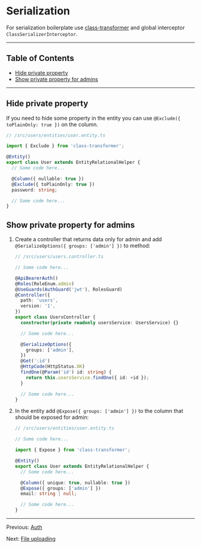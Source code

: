 # Serialization

For serialization boilerplate use [class-transformer](https://www.npmjs.com/package/class-transformer) and global interceptor `ClassSerializerInterceptor`.

---

## Table of Contents <!-- omit in toc -->

- [Hide private property](#hide-private-property)
- [Show private property for admins](#show-private-property-for-admins)

---

## Hide private property

If you need to hide some property in the entity you can use `@Exclude({ toPlainOnly: true })` on the column.

```ts
// /src/users/entities/user.entity.ts

import { Exclude } from 'class-transformer';

@Entity()
export class User extends EntityRelationalHelper {
  // Some code here...

  @Column({ nullable: true })
  @Exclude({ toPlainOnly: true })
  password: string;

  // Some code here...
}
```

## Show private property for admins

1. Create a controller that returns data only for admin and add `@SerializeOptions({ groups: ['admin'] })` to method:

   ```ts
   // /src/users/users.controller.ts

   // Some code here...

   @ApiBearerAuth()
   @Roles(RoleEnum.admin)
   @UseGuards(AuthGuard('jwt'), RolesGuard)
   @Controller({
     path: 'users',
     version: '1',
   })
   export class UsersController {
     constructor(private readonly usersService: UsersService) {}

     // Some code here...

     @SerializeOptions({
       groups: ['admin'],
     })
     @Get(':id')
     @HttpCode(HttpStatus.OK)
     findOne(@Param('id') id: string) {
       return this.usersService.findOne({ id: +id });
     }

     // Some code here...
   }
   ```

1. In the entity add `@Expose({ groups: ['admin'] })` to the column that should be exposed for admin:

   ```ts
   // /src/users/entities/user.entity.ts

   // Some code here...

   import { Expose } from 'class-transformer';

   @Entity()
   export class User extends EntityRelationalHelper {
     // Some code here...

     @Column({ unique: true, nullable: true })
     @Expose({ groups: ['admin'] })
     email: string | null;

     // Some code here...
   }
   ```

---

Previous: [Auth](auth.md)

Next: [File uploading](file-uploading.md)
